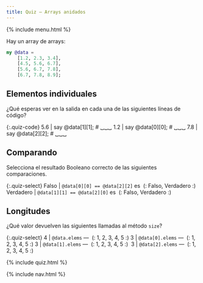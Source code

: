 ```yaml
---
title: Quiz — Arrays anidados
---
```


{% include menu.html %}

Hay un array de arrays:

```raku
my @data =
    [1.2, 2.3, 3.4],
    [4.5, 5.6, 6.7],
    [5.6, 6.7, 7.8],
    [6.7, 7.8, 8.9];
```

## Elementos individuales

¿Qué esperas ver en la salida en cada una de las siguientes líneas de código?

{:.quiz-code}
5.6 | say @data[1][1]; # ␣␣␣
1.2 | say @data[0][0]; # ␣␣␣
7.8 | say @data[2][2]; # ␣␣␣

## Comparando

Selecciona el resultado Booleano correcto de las siguientes comparaciones.

{:.quiz-select}
Falso | `@data[0][0] == @data[2][2]` es&nbsp; (: Falso, Verdadero :)
Verdadero | `@data[1][1] == @data[2][0]` es&nbsp; (: Falso, Verdadero :)

## Longitudes

¿Qué valor devuelven las siguientes llamadas al método `size`?

{:.quiz-select}
4 | `@data.elems` —&nbsp; (: 1, 2, 3, 4, 5 :)
3 | `@data[0].elems` —&nbsp; (: 1, 2, 3, 4, 5 :)
3 | `@data[1].elems` —&nbsp; (: 1, 2, 3, 4, 5 :) 
3 | `@data[2].elems` —&nbsp; (: 1, 2, 3, 4, 5 :)

{% include quiz.html %}

{% include nav.html %}